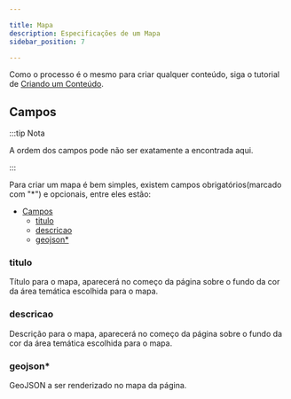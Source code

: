 ```yaml
---

title: Mapa
description: Especificações de um Mapa
sidebar_position: 7

---
```


Como o processo é o mesmo para criar qualquer conteúdo, siga o tutorial de [Criando um Conteúdo](/docs/guias/gestao-de-conteudo/criando.md).

## Campos

:::tip Nota

A ordem dos campos pode não ser exatamente a encontrada aqui.

:::

Para criar um mapa é bem simples, existem campos obrigatórios(marcado com "*") e opcionais, entre eles estão:

- [Campos](#campos)
  - [titulo](#titulo)
  - [descricao](#descricao)
  - [geojson\*](#geojson)

### titulo

Título para o mapa, aparecerá no começo da página sobre o fundo da cor da área temática escolhida para o mapa.

### descricao

Descrição para o mapa, aparecerá no começo da página sobre o fundo da cor da área temática escolhida para o mapa.

### geojson*

GeoJSON a ser renderizado no mapa da página.
